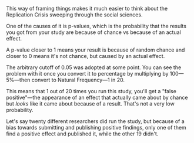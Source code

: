 This way of framing things makes it much easier to think about the Replication Crisis sweeping through the social sciences.

One of the causes of it is p-values, which is the probability that the results you got from your study are because of chance vs because of an actual effect.

A p-value closer to 1 means your result is because of random chance and closer to 0 means it's not chance, but caused by an actual effect.

The arbitrary cutoff of 0.05 was adopted at some point. You can see the problem with it once you convert it to percentage by multiplying by 100—5%—then convert to Natural Frequency—1 in 20.

This means that 1 out of 20 times you run this study, you'll get a "false positive"—the appearance of an effect that actually came about by chance but _looks_ like it came about because of a result. That's not a very low probability.

Let's say twenty different researchers did run the study, but because of a bias towards submitting and publishing positive findings, only one of them find a positive effect and published it, while the other 19 didn't.
